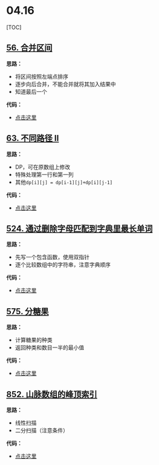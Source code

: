 # 04.16

[TOC]

## [56. 合并区间](https://leetcode-cn.com/problems/merge-intervals/)

**思路：**

- 将区间按照左端点排序
- 逐步向后合并，不能合并就将其加入结果中
- 知道最后一个

**代码：**

- [点击这里](./merge.go)

## [63. 不同路径 II](https://leetcode-cn.com/problems/unique-paths-ii/)

**思路：**

- DP，可在原数组上修改
- 特殊处理第一行和第一列
- 其他`dp[i][j] = dp[i-1][j]+dp[i][j-1]`

**代码：**

- [点击这里](./uniquePathsWithObstacles.go)

## [524. 通过删除字母匹配到字典里最长单词](https://leetcode-cn.com/problems/longest-word-in-dictionary-through-deleting/)

**思路：**

- 先写一个包含函数，使用双指针
- 逐个比较数组中的字符串，注意字典顺序

**代码：**

- [点击这里](./findLongestWord.go)

## [575. 分糖果](https://leetcode-cn.com/problems/distribute-candies/)

**思路：**

- 计算糖果的种类
- 返回种类和数目一半的最小值

**代码：**

- [点击这里](./distributeCandies.go)

## [852. 山脉数组的峰顶索引](https://leetcode-cn.com/problems/peak-index-in-a-mountain-array/)

**思路：**

- 线性扫描
- 二分扫描（注意条件）

**代码：**

- [点击这里](./peakIndexInMountainArray.go)